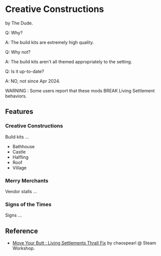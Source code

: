 # Creative Constructions

by The Dude.

Q: Why?

A: The build kits are extremely high quality.

Q: Why not?

A: The build kits aren't all themed appropriately to the setting.

Q: Is it up-to-date?

A: NO, not since Apr 2024.

WARNING : Some users report that these mods BREAK Living Settlement behaviors.

## Features

### Creative Constructions

Build kits ...

- Bathhouse
- Castle
- Halfling
- Roof
- Village

### Merry Merchants

Vendor stalls ...

### Signs of the Times

Signs ...

## Reference

- [Move Your Butt : Living Settlements Thrall Fix](https://steamcommunity.com/sharedfiles/filedetails/?id=3384531957) by chaospearl @ Steam Workshop.
